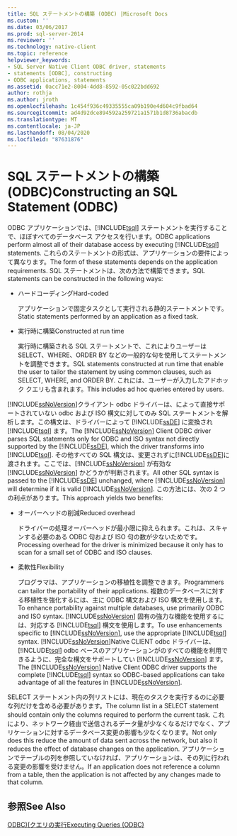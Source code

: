 ```yaml
---
title: SQL ステートメントの構築 (ODBC) |Microsoft Docs
ms.custom: ''
ms.date: 03/06/2017
ms.prod: sql-server-2014
ms.reviewer: ''
ms.technology: native-client
ms.topic: reference
helpviewer_keywords:
- SQL Server Native Client ODBC driver, statements
- statements [ODBC], constructing
- ODBC applications, statements
ms.assetid: 0acc71e2-8004-4dd8-8592-05c022bdd692
author: rothja
ms.author: jroth
ms.openlocfilehash: 1c454f936c49335555ca09b190e4d604c9fbad64
ms.sourcegitcommit: ad4d92dce894592a259721a1571b1d8736abacdb
ms.translationtype: MT
ms.contentlocale: ja-JP
ms.lasthandoff: 08/04/2020
ms.locfileid: "87631876"
---
```

# <a name="constructing-an-sql-statement-odbc"></a><span data-ttu-id="51f8d-102">SQL ステートメントの構築 (ODBC)</span><span class="sxs-lookup"><span data-stu-id="51f8d-102">Constructing an SQL Statement (ODBC)</span></span>
  <span data-ttu-id="51f8d-103">ODBC アプリケーションでは、[!INCLUDE[tsql](../../includes/tsql-md.md)] ステートメントを実行することで、ほぼすべてのデータベース アクセスを行います。</span><span class="sxs-lookup"><span data-stu-id="51f8d-103">ODBC applications perform almost all of their database access by executing [!INCLUDE[tsql](../../includes/tsql-md.md)] statements.</span></span> <span data-ttu-id="51f8d-104">これらのステートメントの形式は、アプリケーションの要件によって異なります。</span><span class="sxs-lookup"><span data-stu-id="51f8d-104">The form of these statements depends on the application requirements.</span></span> <span data-ttu-id="51f8d-105">SQL ステートメントは、次の方法で構築できます。</span><span class="sxs-lookup"><span data-stu-id="51f8d-105">SQL statements can be constructed in the following ways:</span></span>  
  
-   <span data-ttu-id="51f8d-106">ハードコーディング</span><span class="sxs-lookup"><span data-stu-id="51f8d-106">Hard-coded</span></span>  
  
     <span data-ttu-id="51f8d-107">アプリケーションで固定タスクとして実行される静的ステートメントです。</span><span class="sxs-lookup"><span data-stu-id="51f8d-107">Static statements performed by an application as a fixed task.</span></span>  
  
-   <span data-ttu-id="51f8d-108">実行時に構築</span><span class="sxs-lookup"><span data-stu-id="51f8d-108">Constructed at run time</span></span>  
  
     <span data-ttu-id="51f8d-109">実行時に構築される SQL ステートメントで、これによりユーザーは SELECT、WHERE、ORDER BY などの一般的な句を使用してステートメントを調整できます。</span><span class="sxs-lookup"><span data-stu-id="51f8d-109">SQL statements constructed at run time that enable the user to tailor the statement by using common clauses, such as SELECT, WHERE, and ORDER BY.</span></span> <span data-ttu-id="51f8d-110">これには、ユーザーが入力したアドホック クエリも含まれます。</span><span class="sxs-lookup"><span data-stu-id="51f8d-110">This includes ad hoc queries entered by users.</span></span>  
  
 <span data-ttu-id="51f8d-111">[!INCLUDE[ssNoVersion](../../includes/ssnoversion-md.md)]クライアント odbc ドライバーは、によって直接サポートされていない odbc および ISO 構文に対してのみ SQL ステートメントを解析します。この構文は、ドライバーによって [!INCLUDE[ssDE](../../includes/ssde-md.md)] に変換され [!INCLUDE[tsql](../../includes/tsql-md.md)] ます。</span><span class="sxs-lookup"><span data-stu-id="51f8d-111">The [!INCLUDE[ssNoVersion](../../includes/ssnoversion-md.md)] Client ODBC driver parses SQL statements only for ODBC and ISO syntax not directly supported by the [!INCLUDE[ssDE](../../includes/ssde-md.md)], which the driver transforms into [!INCLUDE[tsql](../../includes/tsql-md.md)].</span></span> <span data-ttu-id="51f8d-112">その他すべての SQL 構文は、変更されずに[!INCLUDE[ssDE](../../includes/ssde-md.md)]に渡されます。ここでは、[!INCLUDE[ssNoVersion](../../includes/ssnoversion-md.md)] が有効な [!INCLUDE[ssNoVersion](../../includes/ssnoversion-md.md)] かどうかが判断されます。</span><span class="sxs-lookup"><span data-stu-id="51f8d-112">All other SQL syntax is passed to the [!INCLUDE[ssDE](../../includes/ssde-md.md)] unchanged, where [!INCLUDE[ssNoVersion](../../includes/ssnoversion-md.md)] will determine if it is valid [!INCLUDE[ssNoVersion](../../includes/ssnoversion-md.md)].</span></span> <span data-ttu-id="51f8d-113">この方法には、次の 2 つの利点があります。</span><span class="sxs-lookup"><span data-stu-id="51f8d-113">This approach yields two benefits:</span></span>  
  
-   <span data-ttu-id="51f8d-114">オーバーヘッドの削減</span><span class="sxs-lookup"><span data-stu-id="51f8d-114">Reduced overhead</span></span>  
  
     <span data-ttu-id="51f8d-115">ドライバーの処理オーバーヘッドが最小限に抑えられます。これは、スキャンする必要のある ODBC 句および ISO 句の数が少ないためです。</span><span class="sxs-lookup"><span data-stu-id="51f8d-115">Processing overhead for the driver is minimized because it only has to scan for a small set of ODBC and ISO clauses.</span></span>  
  
-   <span data-ttu-id="51f8d-116">柔軟性</span><span class="sxs-lookup"><span data-stu-id="51f8d-116">Flexibility</span></span>  
  
     <span data-ttu-id="51f8d-117">プログラマは、アプリケーションの移植性を調整できます。</span><span class="sxs-lookup"><span data-stu-id="51f8d-117">Programmers can tailor the portability of their applications.</span></span> <span data-ttu-id="51f8d-118">複数のデータベースに対する移植性を強化するには、主に ODBC 構文および ISO 構文を使用します。</span><span class="sxs-lookup"><span data-stu-id="51f8d-118">To enhance portability against multiple databases, use primarily ODBC and ISO syntax.</span></span> <span data-ttu-id="51f8d-119">[!INCLUDE[ssNoVersion](../../includes/ssnoversion-md.md)] 固有の強力な機能を使用するには、対応する [!INCLUDE[tsql](../../includes/tsql-md.md)] 構文を使用します。</span><span class="sxs-lookup"><span data-stu-id="51f8d-119">To use enhancements specific to [!INCLUDE[ssNoVersion](../../includes/ssnoversion-md.md)], use the appropriate [!INCLUDE[tsql](../../includes/tsql-md.md)] syntax.</span></span> <span data-ttu-id="51f8d-120">[!INCLUDE[ssNoVersion](../../includes/ssnoversion-md.md)]Native CLIENT odbc ドライバーは、 [!INCLUDE[tsql](../../includes/tsql-md.md)] odbc ベースのアプリケーションがのすべての機能を利用できるように、完全な構文をサポートしてい [!INCLUDE[ssNoVersion](../../includes/ssnoversion-md.md)] ます。</span><span class="sxs-lookup"><span data-stu-id="51f8d-120">The [!INCLUDE[ssNoVersion](../../includes/ssnoversion-md.md)] Native Client ODBC driver supports the complete [!INCLUDE[tsql](../../includes/tsql-md.md)] syntax so ODBC-based applications can take advantage of all the features in [!INCLUDE[ssNoVersion](../../includes/ssnoversion-md.md)].</span></span>  
  
 <span data-ttu-id="51f8d-121">SELECT ステートメント内の列リストには、現在のタスクを実行するのに必要な列だけを含める必要があります。</span><span class="sxs-lookup"><span data-stu-id="51f8d-121">The column list in a SELECT statement should contain only the columns required to perform the current task.</span></span> <span data-ttu-id="51f8d-122">これにより、ネットワーク経由で送信されるデータ量が少なくなるだけでなく、アプリケーションに対するデータベース変更の影響も少なくなります。</span><span class="sxs-lookup"><span data-stu-id="51f8d-122">Not only does this reduce the amount of data sent across the network, but also it reduces the effect of database changes on the application.</span></span> <span data-ttu-id="51f8d-123">アプリケーションでテーブルの列を参照していなければ、アプリケーションは、その列に行われる変更の影響を受けません。</span><span class="sxs-lookup"><span data-stu-id="51f8d-123">If an application does not reference a column from a table, then the application is not affected by any changes made to that column.</span></span>  
  
## <a name="see-also"></a><span data-ttu-id="51f8d-124">参照</span><span class="sxs-lookup"><span data-stu-id="51f8d-124">See Also</span></span>  
 [<span data-ttu-id="51f8d-125">ODBC&#41;&#40;クエリの実行</span><span class="sxs-lookup"><span data-stu-id="51f8d-125">Executing Queries &#40;ODBC&#41;</span></span>](executing-queries-odbc.md)  
  
  
